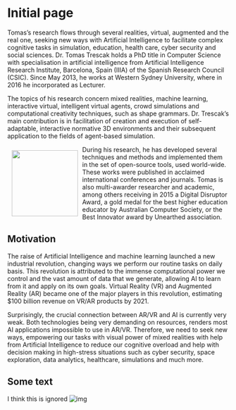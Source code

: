 # Initial page

Tomas’s research flows through several realities, virtual, augmented and the real one, seeking new ways with Artificial Intelligence to facilitate complex cognitive tasks in simulation, education, health care, cyber security and social sciences. Dr. Tomas Trescak holds a PhD title in Computer Science with specialisation in artificial intelligence from Artificial Intelligence Research Institute, Barcelona, Spain (IIIA) of the Spanish Research Council (CSIC). Since May 2013, he works at Western Sydney University, where in 2016 he incorporated as Lecturer.

The topics of his research concern mixed realities, machine learning, interactive virtual, intelligent virtual agents, crowd simulations and computational creativity techniques, such as shape grammars. Dr. Trescak’s main contribution is in facilitation of creation and execution of self-adaptable, interactive normative 3D environments and their subsequent application to the fields of agent-based simulation.

<img src="https://media.giphy.com/media/14cHY86AYr24o0/giphy.gif" align="left" width="150" style="margin: 10px" />
 During his research, he has developed several techniques and methods and implemented them in the set of open-source tools, used world-wide. These works were published in acclaimed international conferences and journals. Tomas is also multi-awarder researcher and academic, among others receiving in 2015 a Digital Disruptor Award, a gold medal for the best higher education educator by  Australian Computer Society, or the Best Innovator award by Unearthed association.

## Motivation

The raise of Artificial Intelligence and machine learning launched a new industrial revolution, changing ways we perform our routine tasks on daily basis. This revolution is attributed to the immense computational power we control and the vast amount of data that we generate, allowing AI to learn from it and apply on its own goals. Virtual Reality (VR) and Augmented Reality (AR) became one of the major players in this revolution, estimating \$100 billion revenue on VR/AR products by 2021.

Surprisingly, the crucial connection between AR/VR and AI is currently very weak. Both technologies being very demanding on resources, renders most AI applications impossible to use in AR/VR. Therefore, we need to seek new ways, empowering our tasks with visual power of mixed realities with help from Artificial Intelligence to reduce our cognitive overload and help with decision making in high-stress situations such as cyber security, space exploration, data analytics, healthcare, simulations and much more.

## Some text

I think this is ignored ![img](https://media.giphy.com/media/3kD4NFXv0ckzucLfR4/giphy.gif)
